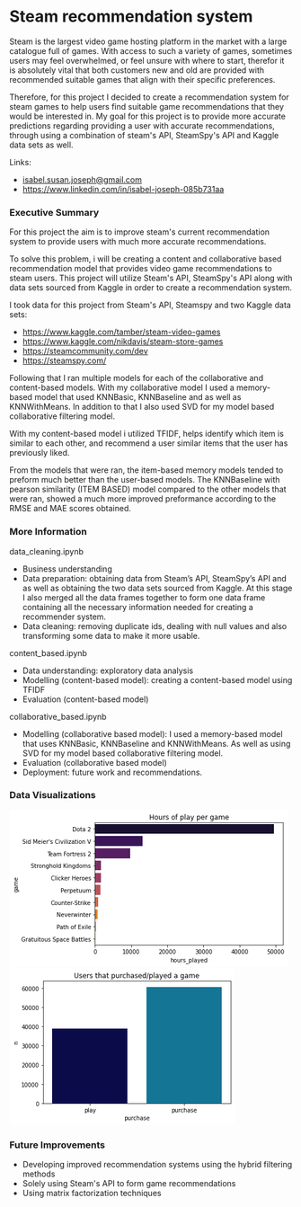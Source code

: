 # Steam recommendation system 

Steam is the largest video game hosting platform in the market with a large catalogue full of games. With access to such a variety of games, sometimes users may feel overwhelmed, or feel unsure with where to start, therefor it is absolutely vital that both customers new and old are provided with recommended suitable games that align with their specific preferences. 

Therefore, for this project I decided to create a recommendation system for steam games to help users find suitable game recommendations that they would be interested in. My goal for this project is to provide more accurate predictions regarding providing a user with accurate recommendations, through using a combination of steam's API, SteamSpy's API and Kaggle data sets as well. 

Links: 
* isabel.susan.joseph@gmail.com
* https://www.linkedin.com/in/isabel-joseph-085b731aa

### Executive Summary 

For this project the aim is to improve steam's current recommendation system to provide users with much more accurate recommendations. 

To solve this problem, i will be creating a content and collaborative based recommendation model that provides video game recommendations to steam users. This project will utilize Steam's API, SteamSpy's API along with data sets sourced from Kaggle in order to create a recommendation system. 

I took data for this project from Steam's API, Steamspy and two Kaggle data sets: 

* https://www.kaggle.com/tamber/steam-video-games
* https://www.kaggle.com/nikdavis/steam-store-games
* https://steamcommunity.com/dev
* https://steamspy.com/

Following that I ran multiple models for each of the collaborative and content-based models. With my collaborative model I used a memory-based model that used KNNBasic, KNNBaseline and as well as KNNWithMeans. In addition to that I also used SVD for my model based collaborative filtering model. 

With my content-based model i utilized TFIDF, helps identify which item is similar to each other, and recommend a user similar items that the user has previously liked. 

From the models that were ran, the item-based memory models tended to preform much better than the user-based models. The KNNBaseline with pearson similarity (ITEM BASED) model compared to the other models that were ran, showed a much more improved preformance according to the RMSE and MAE scores obtained.

### More Information 

data_cleaning.ipynb 
* Business understanding 
* Data preparation: obtaining data from Steam’s API, SteamSpy’s API and as well as obtaining the two data sets sourced from Kaggle. At this stage I also merged all the data frames together to form one data frame containing all the necessary information needed for creating a recommender system. 
* Data cleaning: removing duplicate ids, dealing with null values and also transforming some data to make it more usable. 

content_based.ipynb 
* Data understanding: exploratory data analysis 
* Modelling (content-based model): creating a content-based model using TFIDF 
* Evaluation (content-based model) 

collaborative_based.ipynb 
* Modelling (collaborative based model): I used a memory-based model that uses KNNBasic, KNNBaseline and KNNWithMeans. As well as using SVD for my model based collaborative filtering model. 
* Evaluation (collaborative based model) 
* Deployment: future work and recommendations. 

### Data Visualizations 

![Everyone Likes a Pairplot](figures/hours_of_play_graph.png) 
![Everyone Likes a Pairplot](figures/purchase_play_graph.png) 

### Future Improvements 

* Developing improved recommendation systems using the hybrid filtering methods 
* Solely using Steam's API to form game recommendations
* Using matrix factorization techniques 
